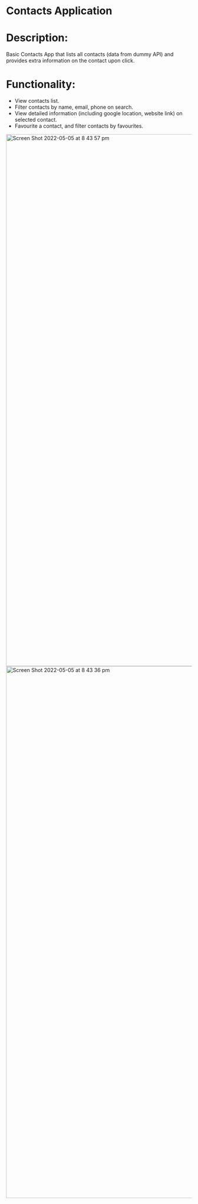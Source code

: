 # Contacts Application

# Description:
Basic Contacts App that lists all contacts (data from dummy API) and provides extra information on the contact upon click.


# Functionality:
- View contacts list.
- Filter contacts by name, email, phone on search.
- View detailed information (including google location, website link) on selected contact.
- Favourite a contact, and filter contacts by favourites.

<img width="1440" alt="Screen Shot 2022-05-05 at 8 43 57 pm" src="https://user-images.githubusercontent.com/86877481/166908016-853da20d-c30d-4449-be18-4b9009540c51.png">

<img width="1440" alt="Screen Shot 2022-05-05 at 8 43 36 pm" src="https://user-images.githubusercontent.com/86877481/166908052-7c357886-72bb-4d88-8243-dec23098da8c.png">
